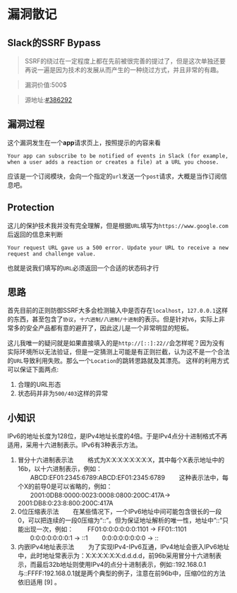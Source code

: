 # 漏洞散记
##  Slack的SSRF Bypass
> SSRF的绕过在一定程度上都在先前被很完善的提过了，但是这次单独还要再说一遍是因为技术的发展从而产生的一种绕过方式，并且非常的有趣。

> 漏洞价值:500$

>源地址:[#386292](https://hackerone.com/reports/386292)

## 漏洞过程

这个漏洞发生在一个**app**请求页上，按照提示的内容来看
```
Your app can subscribe to be notified of events in Slack (for example, when a user adds a reaction or creates a file) at a URL you choose.
```
应该是一个订阅模块，会向一个指定的`url`发送一个`post`请求，大概是当作订阅信息吧。

## Protection

这儿的保护技术我并没有完全理解，但是根据`URL`填写为`https://www.google.com`后返回的信息来判断
```
Your request URL gave us a 500 error. Update your URL to receive a new request and challenge value.
```
也就是说我们填写的`URL`必须返回一个合适的状态码才行

## 思路
首先目前的正则防御SSRF大多会检测输入中是否存在`localhost`，`127.0.0.1`这样的东西，甚至包含了`协议`，`十六进制/八进制/十进制`的表示。但是针对`V6`，实际上非常多的安全产品都有意的避开了，因此这儿是一个非常明显的短板。

这儿我唯一的疑问就是如果直接填入的是`http://[::]:22//`会怎样呢？因为没有实际环境所以无法验证，但是一定猜测上可能是有正则拦截，认为这不是一个合法的`URL`导致利用失败。那么一个`Location`的跳转思路就及其漂亮。
这样的利用方式可以保证下面两点:
1. 合理的URL形态
2. 状态码并非为`500/403`这样的异常


## 小知识

IPv6的地址长度为128位，是IPv4地址长度的4倍。于是IPv4点分十进制格式不再适用，采用十六进制表示。IPv6有3种表示方法。
1. 冒分十六进制表示法
　　格式为X:X:X:X:X:X:X:X，其中每个X表示地址中的16b，以十六进制表示，例如：
　　ABCD:EF01:2345:6789:ABCD:EF01:2345:6789
　　这种表示法中，每个X的前导0是可以省略的，例如：
　　2001:0DB8:0000:0023:0008:0800:200C:417A→ 2001:DB8:0:23:8:800:200C:417A
2. 0位压缩表示法
　　在某些情况下，一个IPv6地址中间可能包含很长的一段0，可以把连续的一段0压缩为“::”。但为保证地址解析的唯一性，地址中”::”只能出现一次，例如：
　　FF01:0:0:0:0:0:0:1101 → FF01::1101
　　0:0:0:0:0:0:0:1 → ::1
　　0:0:0:0:0:0:0:0 → ::
3. 内嵌IPv4地址表示法
　　为了实现IPv4-IPv6互通，IPv4地址会嵌入IPv6地址中，此时地址常表示为：X:X:X:X:X:X:d.d.d.d，前96b采用冒分十六进制表示，而最后32b地址则使用IPv4的点分十进制表示，例如::192.168.0.1与::FFFF:192.168.0.1就是两个典型的例子，注意在前96b中，压缩0位的方法依旧适用 [9]  。
